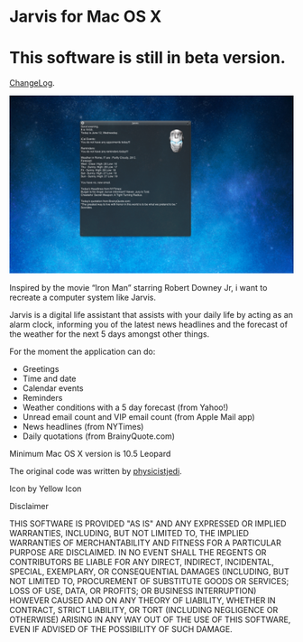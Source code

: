 # Jarvis for Mac OS X

# This software is still in beta version.

[ChangeLog](http://goo.gl/0GUKo).

![Screenshot](/JarvisHelp/images/Jarvis_screenshot.png)

Inspired by the movie “Iron Man” starring Robert Downey Jr, i want to recreate a computer system like Jarvis.

Jarvis is a digital life assistant that assists with your daily life by acting as an alarm clock, informing you of the latest news headlines and the forecast of the weather for the next 5 days amongst other things.

For the moment the application can do:

* Greetings
* Time and date
* Calendar events
* Reminders
* Weather conditions with a 5 day forecast (from Yahoo!)
* Unread email count and VIP email count (from Apple Mail app)
* News headlines (from NYTimes)
* Daily quotations (from BrainyQuote.com)

Minimum Mac OS X version is 10.5 Leopard

The original code was written by [physicistjedi](http://goo.gl/MSthr).

Icon by Yellow Icon

Disclaimer

THIS SOFTWARE IS PROVIDED "AS IS" AND ANY EXPRESSED OR IMPLIED WARRANTIES, INCLUDING, BUT NOT LIMITED TO, THE IMPLIED WARRANTIES OF MERCHANTABILITY AND FITNESS FOR A PARTICULAR PURPOSE ARE DISCLAIMED. IN NO EVENT SHALL THE REGENTS OR CONTRIBUTORS BE LIABLE FOR ANY DIRECT, INDIRECT, INCIDENTAL, SPECIAL, EXEMPLARY, OR CONSEQUENTIAL DAMAGES (INCLUDING, BUT NOT LIMITED TO, PROCUREMENT OF SUBSTITUTE GOODS OR SERVICES; LOSS OF USE, DATA, OR PROFITS; OR BUSINESS INTERRUPTION)
HOWEVER CAUSED AND ON ANY THEORY OF LIABILITY, WHETHER IN CONTRACT, STRICT LIABILITY, OR TORT (INCLUDING NEGLIGENCE OR OTHERWISE) ARISING IN ANY WAY OUT OF THE USE OF THIS SOFTWARE, EVEN IF ADVISED OF THE POSSIBILITY OF SUCH DAMAGE.

<!--
* Location of tracked packages


This my morning alarm clock. Design question here is not how it looks like, or how it sounds like. The question is what do you want to hear in the morning in your bed.

an assistant for daily redunant tasks, a digital butler

Jarvis is a digital life assistant, based in the DOS language. Jarvis assists with your daily life by acting as an alarm clock, informing you of the latest news headlines and the forecast of the weather for the next 3 days amongst other things.
-->